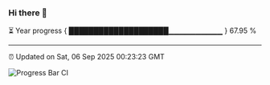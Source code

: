 ### Hi there 👋

⏳ Year progress { ████████████████████▁▁▁▁▁▁▁▁▁▁ } 67.95 %

---

⏰ Updated on Sat, 06 Sep 2025 00:23:23 GMT

![Progress Bar CI](https://github.com/liununu/liununu/workflows/Progress%20Bar%20CI/badge.svg)
